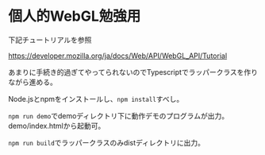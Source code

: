 # 個人的WebGL勉強用
下記チュートリアルを参照

https://developer.mozilla.org/ja/docs/Web/API/WebGL_API/Tutorial

あまりに手続き的過ぎてやってられないのでTypescriptでラッパークラスを作りながら進める。

Node.jsとnpmをインストールし、`npm install`すべし。

`npm run demo`でdemoディレクトリ下に動作デモのプログラムが出力。demo/index.htmlから起動可。

`npm run build`でラッパークラスのみdistディレクトリに出力。
